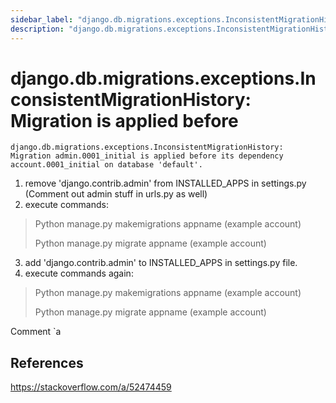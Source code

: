 ```yaml
---
sidebar_label: "django.db.migrations.exceptions.InconsistentMigrationHistory: Migration is applied before"
description: "django.db.migrations.exceptions.InconsistentMigrationHistory: Migration is applied before."
---
```


# django.db.migrations.exceptions.InconsistentMigrationHistory: Migration is applied before

```
django.db.migrations.exceptions.InconsistentMigrationHistory: Migration admin.0001_initial is applied before its dependency account.0001_initial on database 'default'.
```

1.  remove 'django.contrib.admin' from INSTALLED\_APPS in settings.py (Comment out admin stuff in urls.py as well)
2.  execute commands:

> Python manage.py makemigrations appname (example account)
> 
> Python manage.py migrate appname (example account)

3.  add 'django.contrib.admin' to INSTALLED\_APPS in settings.py file.
4.  execute commands again:

> Python manage.py makemigrations appname (example account)
> 
> Python manage.py migrate appname (example account)



Comment `a

## References

https://stackoverflow.com/a/52474459